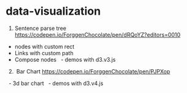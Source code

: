 # data-visualization


1.  Sentence parse tree  https://codepen.io/ForggenChocolate/pen/dRQoYZ?editors=0010
   - nodes with custom rect
   - Links with custom path
   - Compose nodes
   - demos with d3.v3.js

2.  Bar Chart https://codepen.io/ForggenChocolate/pen/PJPXop  

   - 3d bar chart
   - demos with d3.v4.js
